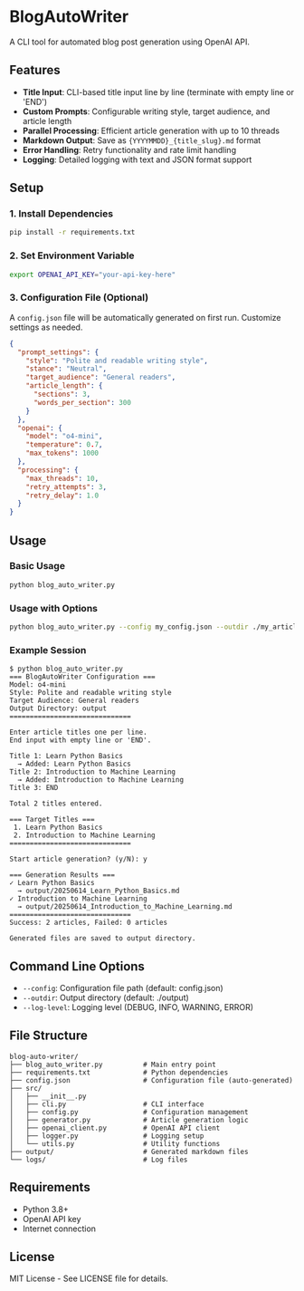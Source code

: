 # BlogAutoWriter

A CLI tool for automated blog post generation using OpenAI API.

## Features

- **Title Input**: CLI-based title input line by line (terminate with empty line or 'END')
- **Custom Prompts**: Configurable writing style, target audience, and article length
- **Parallel Processing**: Efficient article generation with up to 10 threads
- **Markdown Output**: Save as `{YYYYMMDD}_{title_slug}.md` format
- **Error Handling**: Retry functionality and rate limit handling
- **Logging**: Detailed logging with text and JSON format support

## Setup

### 1. Install Dependencies

```bash
pip install -r requirements.txt
```

### 2. Set Environment Variable

```bash
export OPENAI_API_KEY="your-api-key-here"
```

### 3. Configuration File (Optional)

A `config.json` file will be automatically generated on first run. Customize settings as needed.

```json
{
  "prompt_settings": {
    "style": "Polite and readable writing style",
    "stance": "Neutral",
    "target_audience": "General readers",
    "article_length": {
      "sections": 3,
      "words_per_section": 300
    }
  },
  "openai": {
    "model": "o4-mini",
    "temperature": 0.7,
    "max_tokens": 1000
  },
  "processing": {
    "max_threads": 10,
    "retry_attempts": 3,
    "retry_delay": 1.0
  }
}
```

## Usage

### Basic Usage

```bash
python blog_auto_writer.py
```

### Usage with Options

```bash
python blog_auto_writer.py --config my_config.json --outdir ./my_articles --log-level DEBUG
```

### Example Session

```
$ python blog_auto_writer.py
=== BlogAutoWriter Configuration ===
Model: o4-mini
Style: Polite and readable writing style
Target Audience: General readers
Output Directory: output
==============================

Enter article titles one per line.
End input with empty line or 'END'.

Title 1: Learn Python Basics
  → Added: Learn Python Basics
Title 2: Introduction to Machine Learning
  → Added: Introduction to Machine Learning
Title 3: END

Total 2 titles entered.

=== Target Titles ===
 1. Learn Python Basics
 2. Introduction to Machine Learning
==============================

Start article generation? (y/N): y

=== Generation Results ===
✓ Learn Python Basics
  → output/20250614_Learn_Python_Basics.md
✓ Introduction to Machine Learning
  → output/20250614_Introduction_to_Machine_Learning.md
==============================
Success: 2 articles, Failed: 0 articles

Generated files are saved to output directory.
```

## Command Line Options

- `--config`: Configuration file path (default: config.json)
- `--outdir`: Output directory (default: ./output)
- `--log-level`: Logging level (DEBUG, INFO, WARNING, ERROR)

## File Structure

```
blog-auto-writer/
├── blog_auto_writer.py          # Main entry point
├── requirements.txt             # Python dependencies
├── config.json                  # Configuration file (auto-generated)
├── src/
│   ├── __init__.py
│   ├── cli.py                   # CLI interface
│   ├── config.py                # Configuration management
│   ├── generator.py             # Article generation logic
│   ├── openai_client.py         # OpenAI API client
│   ├── logger.py                # Logging setup
│   └── utils.py                 # Utility functions
├── output/                      # Generated markdown files
└── logs/                        # Log files
```

## Requirements

- Python 3.8+
- OpenAI API key
- Internet connection

## License

MIT License - See LICENSE file for details.